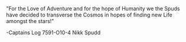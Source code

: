 "For the Love of Adventure and for the hope of Humanity we the Spuds have decided to transverse the Cosmos in hopes of finding new Life amongst the stars!"

-Captains Log 7591-O10-4 Nikk Spudd